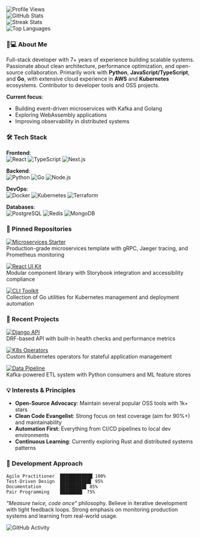 ![Profile Views](https://komarev.com/ghpvc/?username=rebeccayoung346&style=flat)  
![GitHub Stats](https://github-readme-stats.vercel.app/api?username=rebeccayoung346&show_icons=true&theme=radical&hide_title=true)  
![Streak Stats](https://git.io/streak-stats?user=rebeccayoung346&theme=radical)  
![Top Languages](https://github-readme-stats.vercel.app/api/top-langs/?username=rebeccayoung346&layout=compact&theme=radical)  

### 👩💻 About Me  
Full-stack developer with 7+ years of experience building scalable systems. Passionate about clean architecture, performance optimization, and open-source collaboration. Primarily work with **Python**, **JavaScript/TypeScript**, and **Go**, with extensive cloud experience in **AWS** and **Kubernetes** ecosystems. Contributor to developer tools and OSS projects.  

**Current focus**:  
- Building event-driven microservices with Kafka and Golang  
- Exploring WebAssembly applications  
- Improving observability in distributed systems  

### 🛠️ Tech Stack  
**Frontend**:  
![React](https://img.shields.io/badge/React-61DAFB?style=for-the-badge&logo=react&logoColor=black) ![TypeScript](https://img.shields.io/badge/TypeScript-3178C6?style=for-the-badge&logo=typescript&logoColor=white) ![Next.js](https://img.shields.io/badge/Next.js-000000?style=for-the-badge&logo=nextdotjs&logoColor=white)  

**Backend**:  
![Python](https://img.shields.io/badge/Python-3776AB?style=for-the-badge&logo=python&logoColor=white) ![Go](https://img.shields.io/badge/Go-00ADD8?style=for-the-badge&logo=go&logoColor=white) ![Node.js](https://img.shields.io/badge/Node.js-339933?style=for-the-badge&logo=nodedotjs&logoColor=white)  

**DevOps**:  
![Docker](https://img.shields.io/badge/Docker-2496ED?style=for-the-badge&logo=docker&logoColor=white) ![Kubernetes](https://img.shields.io/badge/Kubernetes-326CE5?style=for-the-badge&logo=kubernetes&logoColor=white) ![Terraform](https://img.shields.io/badge/Terraform-7B42BC?style=for-the-badge&logo=terraform&logoColor=white)  

**Databases**:  
![PostgreSQL](https://img.shields.io/badge/PostgreSQL-4169E1?style=for-the-badge&logo=postgresql&logoColor=white) ![Redis](https://img.shields.io/badge/Redis-DC382D?style=for-the-badge&logo=redis&logoColor=white) ![MongoDB](https://img.shields.io/badge/MongoDB-47A248?style=for-the-badge&logo=mongodb&logoColor=white)  

### 📌 Pinned Repositories  
[![Microservices Starter](https://github-readme-stats.vercel.app/api/pin/?username=rebeccayoung346&repo=go-microservices-starter&theme=radical)](https://github.com/rebeccayoung346/go-microservices-starter)  
Production-grade microservices template with gRPC, Jaeger tracing, and Prometheus monitoring  

[![React UI Kit](https://github-readme-stats.vercel.app/api/pin/?username=rebeccayoung346&repo=react-enterprise-ui&theme=radical)](https://github.com/rebeccayoung346/react-enterprise-ui)  
Modular component library with Storybook integration and accessibility compliance  

[![CLI Toolkit](https://github-readme-stats.vercel.app/api/pin/?username=rebeccayoung346&repo=devops-cli-toolkit&theme=radical)](https://github.com/rebeccayoung346/devops-cli-toolkit)  
Collection of Go utilities for Kubernetes management and deployment automation  

### 🌱 Recent Projects  
[![Django API](https://github-readme-stats.vercel.app/api/pin/?username=rebeccayoung346&repo=django-rest-monitoring&theme=radical)](https://github.com/rebeccayoung346/django-rest-monitoring)  
DRF-based API with built-in health checks and performance metrics  

[![K8s Operators](https://github-readme-stats.vercel.app/api/pin/?username=rebeccayoung346&repo=k8s-custom-operators&theme=radical)](https://github.com/rebeccayoung346/k8s-custom-operators)  
Custom Kubernetes operators for stateful application management  

[![Data Pipeline](https://github-readme-stats.vercel.app/api/pin/?username=rebeccayoung346&repo=real-time-data-pipeline&theme=radical)](https://github.com/rebeccayoung346/real-time-data-pipeline)  
Kafka-powered ETL system with Python consumers and ML feature stores  

### 💡 Interests & Principles  
- **Open-Source Advocacy**: Maintain several popular OSS tools with 1k+ stars  
- **Clean Code Evangelist**: Strong focus on test coverage (aim for 90%+) and maintainability  
- **Automation First**: Everything from CI/CD pipelines to local dev environments  
- **Continuous Learning**: Currently exploring Rust and distributed systems patterns  

### 🚀 Development Approach  
```text
Agile Practitioner  ████████████ 100%  
Test-Driven Design  ███████████▌ 95%  
Documentation       █████████▊ 85%  
Pair Programming    ████████▎ 75%  
```  
*"Measure twice, code once"* philosophy. Believe in iterative development with tight feedback loops. Strong emphasis on monitoring production systems and learning from real-world usage.  

![GitHub Activity](https://github-readme-activity-graph.vercel.app/graph?username=rebeccayoung346&theme=react-dark&hide_border=true&area=true)
